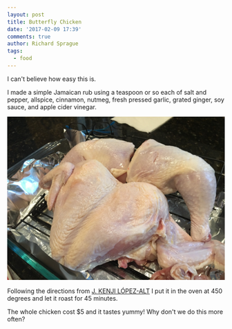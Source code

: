 ```yaml
---
layout: post
title: Butterfly Chicken
date: '2017-02-09 17:39'
comments: true
author: Richard Sprague
tags:
  - food
---
```


I can't believe how easy this is.

I made a simple Jamaican rub using a teaspoon or so each of salt and pepper, allspice, cinnamon, nutmeg, fresh pressed garlic, grated ginger, soy sauce, and apple cider vinegar.


![Butterfly chicken](/assets/2017/02/IMG_8937.JPG)


Following the directions from [J. KENJI LÓPEZ-ALT](http://www.seriouseats.com/2017/01/the-food-lab-how-to-roast-a-butterflied-spatchcocked-chicken.html) I put it in the oven at 450 degrees and let it roast for 45 minutes.

The whole chicken cost $5 and it tastes yummy!  Why don't we do this more often?
